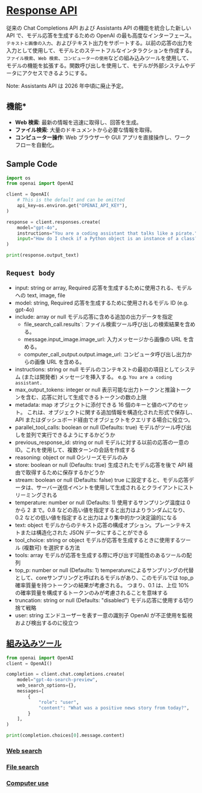 # [Response API](https://platform.openai.com/docs/api-reference/responses)

従来の Chat Completions API および Assistants API の機能を統合した新しい API で、モデル応答を生成するための OpenAI の最も高度なインターフェース。`テキストと画像の入力`、およびテキスト出力をサポートする。以前の応答の出力を入力として使用して、モデルとのステートフルなインタラクションを作成する。`ファイル検索`、`Web 検索`、`コンピューターの使用`などの組み込みツールを使用して、モデルの機能を拡張する。関数呼び出しを使用して、モデルが外部システムやデータにアクセスできるようにする。

Note: Assistants API は 2026 年中頃に廃止予定。

## 機能\*

- **Web 検索**: 最新の情報を迅速に取得し、回答を生成。
- **ファイル検索**: 大量のドキュメントから必要な情報を取得。
- **コンピューター操作**: Web ブラウザーや GUI アプリを直接操作し、ワークフローを自動化。

## Sample Code

```py
import os
from openai import OpenAI

client = OpenAI(
    # This is the default and can be omitted
    api_key=os.environ.get("OPENAI_API_KEY"),
)

response = client.responses.create(
    model="gpt-4o",
    instructions="You are a coding assistant that talks like a pirate.",
    input="How do I check if a Python object is an instance of a class?",
)

print(response.output_text)
```

## `Request body`

- input: string or array, Required
  応答を生成するために使用される、モデルへの text, image, file
- model: string, Required
  応答を生成するために使用されるモデル ID (e.g. gpt-4o)
- include: array or null
  モデル応答に含める追加の出力データを指定
  - file_search_call.results`: ファイル検索ツール呼び出しの検索結果を含める。
  - message.input_image.image_url: 入力メッセージから画像の URL を含める。
  - computer_call_output.output.image_url: コンピュータ呼び出し出力からの画像 URL を含める。
- instructions: string or null
  モデルのコンテキストの最初の項目としてシステム (または開発者) メッセージを挿入する。
  e.g. `You are a coding assistant.`
- max_output_tokens: integer or null
  表示可能な出力トークンと推論トークンを含む、応答に対して生成できるトークンの数の上限
- metadata: map
  オブジェクトに添付できる 16 個のキーと値のペアのセット。
  これは、オブジェクトに関する追加情報を構造化された形式で保存し、API またはダッシュボード経由でオブジェクトをクエリする場合に役立つ。
- parallel_tool_calls: boolean or null (Defaults: true)
  モデルがツール呼び出しを並列で実行できるようにするかどうか
- previous_response_id: string or null
  モデルに対する以前の応答の一意の ID。これを使用して、複数ターンの会話を作成する
- reasoning: object or null
  Oシリーズモデルのみ
- store: boolean or null (Defaults: true)
  生成されたモデル応答を後で API 経由で取得するために保存するかどうか
- stream: boolean or null (Defaults: false)
  true に設定すると、モデル応答データは、サーバー送信イベントを使用して生成されるとクライアントにストリーミングされる
- temperature: number or null (Defaults: 1)
  使用するサンプリング温度は 0 から 2 まで。0.8 などの高い値を指定すると出力はよりランダムになり、0.2 などの低い値を指定すると出力はより集中的かつ決定論的になる
- text: object
  モデルからのテキスト応答の構成オプション。プレーンテキストまたは構造化された JSON データにすることができる
- tool_choice: string or object
  モデルが応答を生成するときに使用するツール (複数可) を選択する方法
- tools: array
  モデルが応答を生成する際に呼び出す可能性のあるツールの配列
- top_p: number or null (Defaults: 1)
  temperatureによるサンプリングの代替として、coreサンプリングと呼ばれるモデルがあり、このモデルでは top_p 確率質量を持つトークンの結果が考慮される。
  つまり、0.1 は、上位 10% の確率質量を構成するトークンのみが考慮されることを意味する
- truncation: string or null (Defaults: "disabled")
  モデル応答に使用する切り捨て戦略
- user: string
  エンドユーザーを表す一意の識別子
  OpenAI が不正使用を監視および検出するのに役立つ

## [組み込みツール](https://platform.openai.com/docs/guides/tools?api-mode=chat)

```py
from openai import OpenAI
client = OpenAI()

completion = client.chat.completions.create(
    model="gpt-4o-search-preview",
    web_search_options={},
    messages=[
        {
            "role": "user",
            "content": "What was a positive news story from today?",
        }
    ],
)

print(completion.choices[0].message.content)
```

### [Web search](https://platform.openai.com/docs/guides/tools-web-search?api-mode=chat)

### [File search](https://platform.openai.com/docs/guides/tools-file-search)

### [Computer use](https://platform.openai.com/docs/guides/tools-computer-use)
